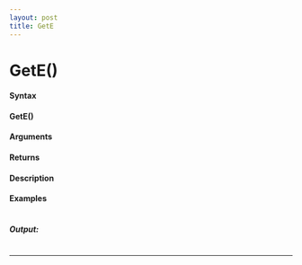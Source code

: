 ```yaml
---
layout: post
title: GetE
---
```


# GetE()


#### Syntax

#### GetE()

#### Arguments

#### Returns

#### Description

#### Examples

```

```

##### Output:

```

```

---